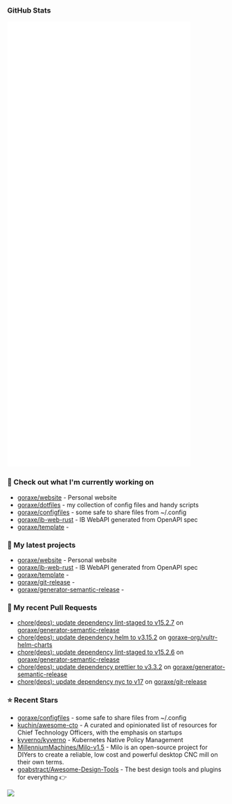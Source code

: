 
### GitHub Stats

<p align="left"><img src="https://raw.githubusercontent.com/goraxe/goraxe/main/github-metrics.svg" /></p>

### 👷 Check out what I'm currently working on

- [goraxe/website](https://github.com/goraxe/website) - Personal website
- [goraxe/dotfiles](https://github.com/goraxe/dotfiles) - my collection of config files and handy scripts
- [goraxe/configfiles](https://github.com/goraxe/configfiles) - some safe to share files from ~/.config 
- [goraxe/ib-web-rust](https://github.com/goraxe/ib-web-rust) - IB WebAPI generated from OpenAPI spec
- [goraxe/template](https://github.com/goraxe/template) - 
### 🌱 My latest projects

- [goraxe/website](https://github.com/goraxe/website) - Personal website
- [goraxe/ib-web-rust](https://github.com/goraxe/ib-web-rust) - IB WebAPI generated from OpenAPI spec
- [goraxe/template](https://github.com/goraxe/template) - 
- [goraxe/git-release](https://github.com/goraxe/git-release) - 
- [goraxe/generator-semantic-release](https://github.com/goraxe/generator-semantic-release) - 
### 🔨 My recent Pull Requests

- [chore(deps): update dependency lint-staged to v15.2.7](https://github.com/goraxe/generator-semantic-release/pull/130) on [goraxe/generator-semantic-release](https://github.com/goraxe/generator-semantic-release)
- [chore(deps): update dependency helm to v3.15.2](https://github.com/goraxe-org/vultr-helm-charts/pull/37) on [goraxe-org/vultr-helm-charts](https://github.com/goraxe-org/vultr-helm-charts)
- [chore(deps): update dependency lint-staged to v15.2.6](https://github.com/goraxe/generator-semantic-release/pull/129) on [goraxe/generator-semantic-release](https://github.com/goraxe/generator-semantic-release)
- [chore(deps): update dependency prettier to v3.3.2](https://github.com/goraxe/generator-semantic-release/pull/128) on [goraxe/generator-semantic-release](https://github.com/goraxe/generator-semantic-release)
- [chore(deps): update dependency nyc to v17](https://github.com/goraxe/git-release/pull/89) on [goraxe/git-release](https://github.com/goraxe/git-release)
### ⭐ Recent Stars

- [goraxe/configfiles](https://github.com/goraxe/configfiles) - some safe to share files from ~/.config 
- [kuchin/awesome-cto](https://github.com/kuchin/awesome-cto) - A curated and opinionated list of resources for Chief Technology Officers, with the emphasis on startups
- [kyverno/kyverno](https://github.com/kyverno/kyverno) - Kubernetes Native Policy Management
- [MillenniumMachines/Milo-v1.5](https://github.com/MillenniumMachines/Milo-v1.5) - Milo is an open-source project for DIYers to create a reliable, low cost and powerful desktop CNC mill on their own terms.
- [goabstract/Awesome-Design-Tools](https://github.com/goabstract/Awesome-Design-Tools) - The best design tools and plugins for everything 👉

![](https://komarev.com/ghpvc/?username=goraxe)
